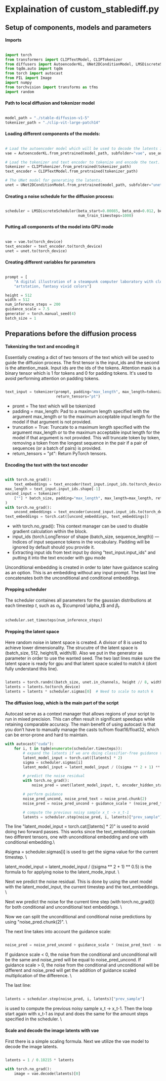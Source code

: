 # Explaination of custom_stablediff.py

## Setup of components, models and parameters

#### Imports 
```python

import torch
from transformers import CLIPTextModel, CLIPTokenizer
from diffusers import AutoencoderKL, UNet2DConditionModel, LMSDiscreteScheduler
from tqdm.auto import tqdm
from torch import autocast
from PIL import Image
import numpy
from torchvision import transforms as tfms
import random

```

#### Path to local diffusion and tokenizer model
```python

model_path = "./stable-diffusion-v1-5"
tokenizer_path = "./clip-vit-large-patch14"

```

#### Loading different components of the models:
```python

# Load the autoencoder model which will be used to decode the latents into image space.
vae = AutoencoderKL.from_pretrained(model_path, subfolder="vae", use_auth_token=True)

# Load the tokenizer and text encoder to tokenize and encode the text.
tokenizer = CLIPTokenizer.from_pretrained(tokenizer_path)
text_encoder = CLIPTextModel.from_pretrained(tokenizer_path)

# The UNet model for generating the latents.
unet = UNet2DConditionModel.from_pretrained(model_path, subfolder="unet", use_auth_token=True)


```

#### Creating a noise schedule for the diffusion process:
```python

scheduler = LMSDiscreteScheduler(beta_start=0.00085, beta_end=0.012, beta_schedule="scaled_linear",
                                 num_train_timesteps=1000)

```

#### Putting all components of the model into GPU mode
```python

vae = vae.to(torch_device)
text_encoder = text_encoder.to(torch_device)
unet = unet.to(torch_device)

```


#### Creating different variables for parameters
```python

prompt = [
    "A digital illustration of a steampunk computer laboratory with clockwork machines, 4k, detailed, trending in "
    "artstation, fantasy vivid colors"]

height = 512
width = 512
num_inference_steps = 200
guidance_scale = 7.5
generator = torch.manual_seed(4)
batch_size = 1

```

## Preparations before the diffusion process

#### Tokenizing the text and encoding it

Essentially creating a dict of two tensors of the text which will be used to guide the diffusion process.
The first tensor is the input_ids and the second is the attention_mask. Input ids are the ids of the tokens.
Attention mask is a binary tensor which is 1 for tokens and 0 for padding tokens. It's used to avoid performing
attention on padding tokens.

```python

text_input = tokenizer(prompt, padding="max_length", max_length=tokenizer.model_max_length, truncation=True,
                       return_tensors="pt")

```

* promt = The text which will be tokenized
* padding = max_length: Pad to a maximum length specified with the argument max_length or to the maximum acceptable 
input length for the model if that argument is not provided.
* truncation = True: Truncate to a maximum length specified with the argument max_length or to the maximum acceptable 
input length for the model if that argument is not provided. This will truncate token by token, 
removing a token from the longest sequence in the pair if a pair of sequences (or a batch of pairs) is provided.
* return_tensors = "pt": Return PyTorch tensors.

#### Encoding the text with the text encoder 

```python

with torch.no_grad():
    text_embeddings = text_encoder(text_input.input_ids.to(torch_device))[0]
max_length = text_input.input_ids.shape[-1]
uncond_input = tokenizer(
    [""] * batch_size, padding="max_length", max_length=max_length, return_tensors="pt"
)
with torch.no_grad():
    uncond_embeddings = text_encoder(uncond_input.input_ids.to(torch_device))[0]
text_embeddings = torch.cat([uncond_embeddings, text_embeddings])

```
* with torch.no_grad(): This context manager can be used to disable gradient calculation within the block.
* input_ids (torch.LongTensor of shape (batch_size, sequence_length)) — Indices of input sequence tokens in the
vocabulary. Padding will be ignored by default should you provide it.
* Extracting input ids from text input by doing "text_input.input_ids" and putting it into the text encoder with gpu mode

Unconditional embedding is created in order to later have guidance scaling as an option. This is an embedding without
any input prompt. The last line concatenates both the unconditional and conditional embeddings.

#### Prepping scheduler

The scheduler containes all parameters for the gaussian distributions at each timestep $t$, such as $\alpha_t$, 
$\cumprod \alpha_t$ and $\beta_t$.

```python

scheduler.set_timesteps(num_inference_steps)

```

#### Prepping the latent space

Here random noise in latent space is created. A divisor of 8 is used to achieve lower dimensionality.
The strucutre of the latent space is (batch_size, 512, height/8, width/8). Also we put in the generator as parameter
in order to use the wanted seed. The two last lines make sure the latent space is ready for gpu and that latent space
scaled to match *k* (dont fully understand this line).

```python 

latents = torch.randn((batch_size, unet.in_channels, height // 8, width // 8), generator=generator)
latents = latents.to(torch_device)
latents = latents * scheduler.sigmas[0]  # Need to scale to match k

```

#### The diffusion loop, which is the main part of the script

Autocast serve as a context manager that allows regions of your script to run in mixed precision. This can often
result in significant speedups while retaining comparable accuracy. The main benefit of using autocast is that
you don’t have to manually manage the casts to/from float16/float32, which can be error-prone and hard to maintain.

```python
with autocast("cuda"):
    for i, t in tqdm(enumerate(scheduler.timesteps)):
        # expand the latents if we are doing classifier-free guidance to avoid doing two forward passes.
        latent_model_input = torch.cat([latents] * 2)
        sigma = scheduler.sigmas[i]
        latent_model_input = latent_model_input / ((sigma ** 2 + 1) ** 0.5)

        # predict the noise residual
        with torch.no_grad():
            noise_pred = unet(latent_model_input, t, encoder_hidden_states=text_embeddings)["sample"]

        # perform guidance
        noise_pred_uncond, noise_pred_text = noise_pred.chunk(2)
        noise_pred = noise_pred_uncond + guidance_scale * (noise_pred_text - noise_pred_uncond)

        # compute the previous noisy sample x_t -> x_t-1
        latents = scheduler.step(noise_pred, i, latents)["prev_sample"]
```

The line "latent_model_input = torch.cat([latents] * 2)" is used to avoid doing two forward passes. This works since
the text_embeddings contain two different tensors, one with unconditional embedding and one with conditional embedding.\

#sigma = scheduler.sigmas[i] is used to get the sigma value for the current timestep. \

latent_model_input = latent_model_input / ((sigma ** 2 + 1) ** 0.5) is the formula to for applying noise to the 
latent_mode_input. \

Next we predict the noise residual. This is done by using the unet model with the latent_model_input, 
the current timestep and the text_embeddings. \

Next ww predict the noise for the current time step (with torch.no_grad()) for both conditional and unconditional
text embeddings. \

Now we can split the unconditional and conditional noise predictions by using "noise_pred.chunk(2)". \

The next line takes into account the guidance scale:

```python

noise_pred = noise_pred_uncond + guidance_scale * (noise_pred_text - noise_pred_uncond)

```

If guidance scale < 0, the noise from the conditional and unconditional will be the same and noise_pred will be equal
to noise_pred_uncond. If guidance scale > 0, the noise from the conditional and unconditional will be different and
noise_pred will get the addition of guidance scaled multiplication of the difference. \

The last line: 

```python
 
latents = scheduler.step(noise_pred, i, latents)["prev_sample"]

```

is used to compute the previous noisy sample x_t -> x_t-1. Then the loop start again with x_t-1 as input and does the same for the amount
steps specified in the scheduler. \

#### Scale and decode the image latents with vae

First there is a simple scaling formula. Next we utilize the vae model to decode the image latents. 

```python

latents = 1 / 0.18215 * latents

with torch.no_grad():
    image = vae.decode(latents)[0]
    
```


    













